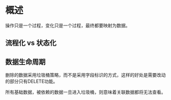 # 概述

操作只是一个过程，变化只是一个过程，最终都要映射为数据。  

## 流程化 vs 状态化  

## 数据生命周期

删除的数据采用垃圾桶策略，而不是采用字段标识的方式，这样的好处是需要改动的部分只有DELETE功能。  

所有基础数据，被依赖的数据一旦进入垃圾桶，则意味着关联数据都将无法查看。  